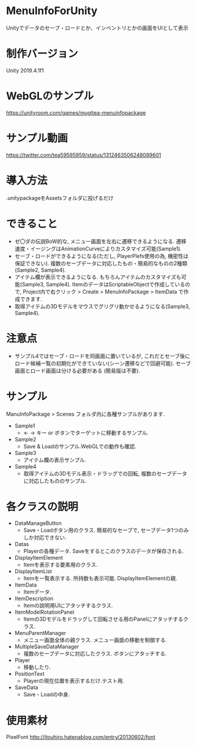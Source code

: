 # MenuInfoForUnity
Unityでデータのセーブ・ロードとか、インベントリとかの画面をUIとして表示

# 制作バージョン
Unity 2019.4.1f1

# WebGLのサンプル
https://unityroom.com/games/mugitea-menuinfopackage

# サンプル動画
https://twitter.com/tea59595959/status/1312463506248089601

# 導入方法
.unitypackageをAssetsフォルダに投げるだけ

# できること
- ゼ〇ダの伝説BoW的な, メニュー画面を左右に遷移できるようになる. 遷移速度・イージングはAnimationCurveによりカスタマイズ可能(Sample1).
- セーブ・ロードができるようになる(ただし, PlayerPlefs使用の為, 機密性は保証できない). 複数のセーブデータに対応したもの・簡易的なものの2種類(Sample2, Sample4).
- アイテム欄が表示できるようになる. もちろんアイテムのカスタマイズも可能(Sample3, Sample4). ItemのデータはScriptableObjectで作成しているので, Project内で右クリック > Create > MenuInfoPackage > ItemData で作成できます.
- 取得アイテムの3Dモデルをマウスでグリグリ動かせるようになる(Sample3, Sample4).

# 注意点
- サンプル4ではセーブ・ロードを同画面に置いているが, これだとセーブ後にロード候補一覧の初期化ができていない(シーン遷移などで回避可能). セーブ画面とロード画面は分ける必要がある (簡易版は不要).

# サンプル
ManuInfoPackage > Scenes フォルダ内に各種サンプルがあります.

- Sample1
  - ← → キー or ボタンでターゲットに移動するサンプル.
- Sample2
  - Save & Loadのサンプル.WebGLでの動作も確認.
- Sample3
  - アイテム欄の表示サンプル.
- Sample4
  - 取得アイテムの3Dモデル表示・ドラッグでの回転, 複数のセーブデータに対応したもののサンプル.

# 各クラスの説明
- DataManageButton
  - Save・Loadボタン用のクラス. 簡易的なセーブで, セーブデータ1つのみしか対応できない.
- Datas
  - Playerの各種データ. Saveをするとこのクラスのデータが保存される.
- DisplayItemElement
  - Itemを表示する要素用のクラス.
- DisplayItemList
  - Itemを一覧表示する. 所持数も表示可能. DisplayItemElementの親.
- ItemData
  - Itemデータ.
- ItemDescription
  - Itemの説明用UIにアタッチするクラス.
- ItemModelRotationPanel
  - Itemの3Dモデルをドラッグして回転させる用のPanelにアタッチするクラス.
- MenuParentManager
  - メニュー画面全体の親クラス. メニュー画面の移動を制御する.
- MultipleSaveDataManager
  - 複数のセーブデータに対応したクラス. ボタンにアタッチする.
- Player
  - 移動したり.
- PositionText
  - Playerの現在位置を表示するだけ.テスト用.
- SaveData
  - Save・Loadの中身.

# 使用素材
PixelFont
http://itouhiro.hatenablog.com/entry/20130602/font